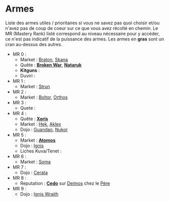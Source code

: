 
# Armes

Liste des armes utiles / prioritaires si vous ne savez pas quoi choisir et/ou n'avez pas de coup de coeur sur ce que vous avez récolté en chemin.
Le MR (Mastery Rank) listé correspond au niveau nécessaire pour y accéder, ce n'est pas indicatif de la puissance des armes.
Les armes en **gras** sont un cran au-dessus des autres.

- MR 0 :
  - Market : [Braton](https://wiki.warframe.com/w/Braton), [Skana](https://wiki.warframe.com/w/Skana)
  - Quête : [**Broken War**](https://wiki.warframe.com/w/Broken_War), [**Nataruk**](https://wiki.warframe.com/w/Nataruk)
  - **Kitguns** :
  - Duviri :
- MR 1 :
  - Market : [Strun](https://wiki.warframe.com/w/Strun)
- MR 2 :
  - Market : [Boltor](https://wiki.warframe.com/w/Boltor), [Orthos](https://wiki.warframe.com/w/Orthos)
- MR 3 :
  - Quete :
- MR 4 :
  - Quête : [**Xoris**](https://wiki.warframe.com/w/Xoris)
  - Market : [Hek](https://wiki.warframe.com/w/Hek), [Aklex](https://wiki.warframe.com/w/Aklex)
  - Dojo : [Guandao](https://wiki.warframe.com/w/Guandao), [Nukor](https://wiki.warframe.com/w/Nukor)
- MR 5 :
  - Market : [**Atomos**](https://wiki.warframe.com/w/Atomos)
  - Dojo : [Ignis](https://wiki.warframe.com/w/Ignis)
  - Liches Kuva/Tenet :
- MR 6 :
  - Market : [Soma](https://wiki.warframe.com/w/Soma)
- MR 7 :
  - Dojo : [Cerata](https://wiki.warframe.com/w/Cerata)
- MR 8 :
  - Reputation : [**Cedo**](https://wiki.warframe.com/w/Cedo) sur [Deimos](https://wiki.warframe.com/w/Entrati) chez le [Père](https://wiki.warframe.com/w/Father)
- MR 9 :
  - Dojo : [Ignis Wraith](https://wiki.warframe.com/w/Ignis_Wraith)